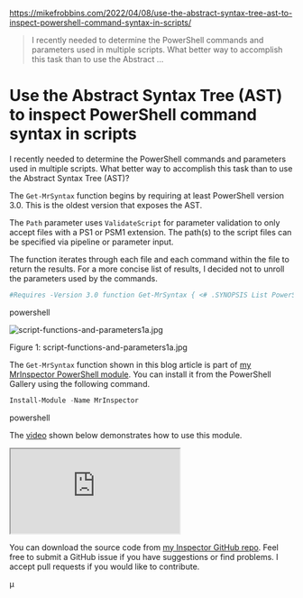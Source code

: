 https://mikefrobbins.com/2022/04/08/use-the-abstract-syntax-tree-ast-to-inspect-powershell-command-syntax-in-scripts/

> I recently needed to determine the PowerShell commands and parameters used in multiple scripts. What
better way to accomplish this task than to use the Abstract …

# Use the Abstract Syntax Tree (AST) to inspect PowerShell command syntax in scripts
I recently needed to determine the PowerShell commands and parameters used in multiple scripts. What better way to accomplish this task than to use the Abstract Syntax Tree (AST)?

The `Get-MrSyntax` function begins by requiring at least PowerShell version 3.0. This is the oldest version that exposes the AST.

The `Path` parameter uses `ValidateScript` for parameter validation to only accept files with a PS1 or PSM1 extension. The path(s) to the script files can be specified via pipeline or parameter input.

The function iterates through each file and each command within the file to return the results. For a more concise list of results, I decided not to unroll the parameters used by the commands.

```powershell
#Requires -Version 3.0 function Get-MrSyntax { <# .SYNOPSIS List PowerShell commands and parameters in the specified PowerShell script. .DESCRIPTION Get-MrSyntax is a PowerShell function that uses the Abstract Syntax Tree (AST) to determine the commands and parameters within a PowerShell script. .PARAMETER Path Path to one of more PowerShell PS1 or PSM1 script files. .EXAMPLE Get-MrSyntax -Path C:\Scripts\MyScript.ps1 .EXAMPLE Get-ChildItem -Path C:\Scripts\*.ps1 | Get-MrSyntax .EXAMPLE Get-MrSyntax -Path (Get-ChildItem -Path C:\Scripts\*.ps1) .NOTES Author: Mike F Robbins Website: https://mikefrobbins.com Twitter: @mikefrobbins #> [CmdletBinding()] param ( [Parameter(ValueFromPipeline)] [ValidateScript({ If (Test-Path -Path $_ -PathType Leaf -Include *.ps1, *.psm1) { $True } else { Throw "'$_' is not a valid PowerShell PS1 or PSM1 script file." } })] [string[]]$Path ) PROCESS { foreach ($file in $Path) { $AST = [System.Management.Automation.Language.Parser]::ParseFile($File, [ref]$null, [ref]$null) $AST.FindAll({$args[0].GetType().Name -like 'CommandAst'}, $true) | ForEach-Object { [pscustomobject]@{ Cmdlet = $_.CommandElements[0].Value Parameters = $_.CommandElements.ParameterName File = $file } } } } }
```

powershell

![script-functions-and-parameters1a.jpg](https://mikefrobbins.com/2022/04/08/use-the-abstract-syntax-tree-ast-to-inspect-powershell-command-syntax-in-scripts/script-functions-and-parameters1a.jpg)

Figure 1: script-functions-and-parameters1a.jpg

The `Get-MrSyntax` function shown in this blog article is part of [my MrInspector PowerShell module](https://www.powershellgallery.com/packages/MrInspector/). You can install it from the PowerShell Gallery using the following command.

```powershell
Install-Module -Name MrInspector
```

powershell

The [video](https://youtu.be/2qsuqTGy99k) shown below demonstrates how to use this module.

<iframe src="https://www.youtube.com/embed/2qsuqTGy99k?controls=1&amp;rel=0" loading="lazy"></iframe>

You can download the source code from [my Inspector GitHub repo](https://github.com/mikefrobbins/Inspector). Feel free to submit a GitHub issue if you have suggestions or find problems. I accept pull requests if you would like to contribute.

µ
